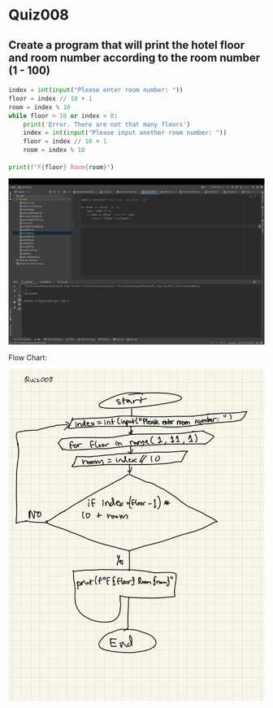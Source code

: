 # Quiz008

## Create a program that will print the hotel floor and room number according to the room number (1 - 100)


```.py
index = int(input("Please enter room number: "))
floor = index // 10 + 1
room = index % 10
while floor > 10 or index < 0:
    print('Error. There are not that many floors')
    index = int(input("Please input another room number: "))
    floor = index // 10 + 1
    room = index % 10

print(f"F{floor} Room{room}")
```


![](quiz008.jpg)


Flow Chart:


![](008flowchart.jpg)

